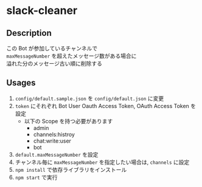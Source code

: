 # slack-cleaner

## Description

この Bot が参加しているチャンネルで  
`maxMessageNumber` を超えたメッセージ数がある場合に  
溢れた分のメッセージ古い順に削除する

## Usages

1. `config/default.sample.json` を `config/default.json` に変更
1. `token` にそれぞれ Bot User Oauth Access Token, OAuth Access Token を設定
   - 以下の Scope を持つ必要があります
     - admin
     - channels:histroy
     - chat:write:user
     - bot
1. `default.maxMessageNumber` を設定
1. チャンネル毎に `maxMessageNumber` を指定したい場合は, `channels` に設定
1. `npm install` で依存ライブラリをインストール
1. `npm start` で実行
